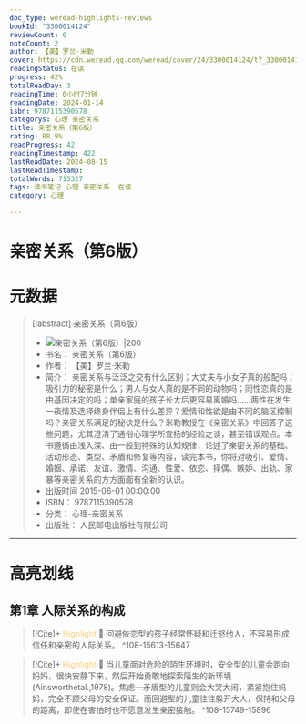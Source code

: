 ```yaml
---
doc_type: weread-highlights-reviews
bookId: "3300014124"
reviewCount: 0
noteCount: 2
author: 【美】罗兰·米勒
cover: https://cdn.weread.qq.com/weread/cover/24/3300014124/t7_3300014124.jpg
readingStatus: 在读
progress: 42%
totalReadDay: 3
readingTime: 0小时7分钟
readingDate: 2024-01-14
isbn: 9787115390578
categorys: 心理 亲密关系
title: 亲密关系（第6版）
rating: 88.9%
readProgress: 42
readingTimestamp: 422
lastReadDate: 2024-08-15
lastReadTimestamp: 
totalWords: 715327
tags: 读书笔记 心理 亲密关系  在读
category: 心理

---
```


# 亲密关系（第6版）

# 元数据
> [!abstract] 亲密关系（第6版）
> - ![ 亲密关系（第6版）|200](https://cdn.weread.qq.com/weread/cover/24/3300014124/t7_3300014124.jpg)
> - 书名： 亲密关系（第6版）
> - 作者： 【美】罗兰·米勒
> - 简介： 亲密关系与泛泛之交有什么区别；大丈夫与小女子真的般配吗；吸引力的秘密是什么；男人与女人真的是不同的动物吗；同性恋真的是由基因决定的吗；单亲家庭的孩子长大后更容易离婚吗……两性在发生一夜情及选择终身伴侣上有什么差异？爱情和性欲是由不同的脑区控制吗？亲密关系满足的秘诀是什么？米勒教授在《亲密关系》中回答了这些问题，尤其澄清了通俗心理学所宣扬的经验之谈，甚至错误观点。本书遵循由浅入深、由一般到特殊的认知规律，论述了亲密关系的基础、活动形态、类型、矛盾和修复等内容，读完本书，你将对吸引、爱情、婚姻、承诺、友谊、激情、沟通、性爱、依恋、择偶、嫉妒、出轨、家暴等亲密关系的方方面面有全新的认识。
> - 出版时间 2015-06-01 00:00:00
> - ISBN： 9787115390578
> - 分类： 心理-亲密关系
> - 出版社： 人民邮电出版社有限公司



---

# 高亮划线

## 第1章 人际关系的构成

> [!Cite]+ <span style="color: #ffce78;">Highlight</span>
> 📌 回避依恋型的孩子经常怀疑和迁怒他人，不容易形成信任和亲密的人际关系。
> ^108-15613-15647

> [!Cite]+ <span style="color: #ffce78;">Highlight</span>
> 📌 当儿童面对危险的陌生环境时，安全型的儿童会跑向妈妈，很快安静下来，然后开始勇敢地探索陌生的新环境(Ainsworthetal.,1978)。焦虑—矛盾型的儿童则会大哭大闹，紧紧抱住妈妈，完全不顾父母的安全保证。而回避型的儿童往往躲开大人，保持和父母的距离，即使在害怕时也不愿意发生亲密接触。
> ^108-15749-15896

